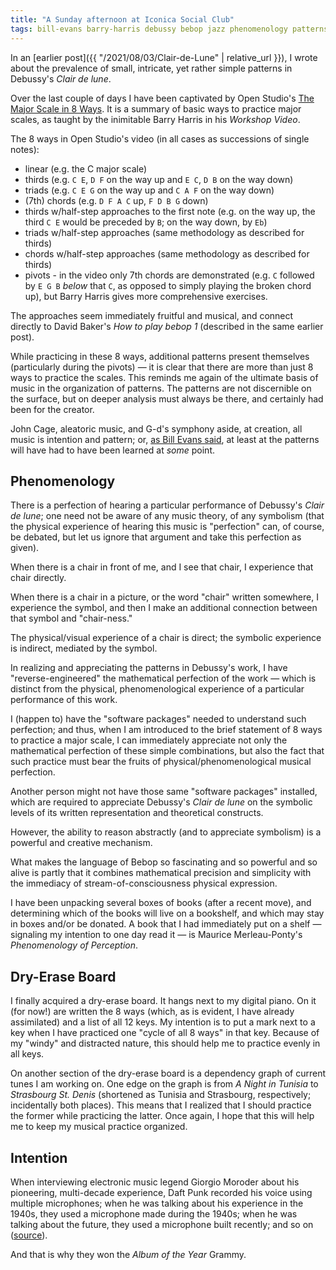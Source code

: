 ```yaml
---
title: "A Sunday afternoon at Iconica Social Club"
tags: bill-evans barry-harris debussy bebop jazz phenomenology patterns
---
```


In an [earlier post]({{ "/2021/08/03/Clair-de-Lune" | relative_url }}), I wrote about the prevalence of small, intricate, yet rather simple patterns in Debussy's _Clair de lune_.

Over the last couple of days I have been captivated by Open Studio's [The Major Scale in 8 Ways](https://www.youtube.com/watch?v=oSQVZaAhqm4). It is a summary of basic ways to practice major scales, as taught by the inimitable Barry Harris in his _Workshop Video_.

The 8 ways in Open Studio's video (in all cases as successions of single notes):

- linear (e.g. the C major scale)
- thirds (e.g. `C E`, `D F` on the way up and `E C`, `D B` on the way down)
- triads (e.g. `C E G` on the way up and `C A F` on the way down)
- (7th) chords (e.g. `D F A C` up, `F D B G` down)
- thirds w/half-step approaches to the first note (e.g. on the way up, the third `C E` would be preceded by `B`; on the way down, by `Eb`)
- triads w/half-step approaches (same methodology as described for thirds)
- chords w/half-step approaches (same methodology as described for thirds)
- pivots - in the video only 7th chords are demonstrated (e.g. `C` followed by `E G B` _below_ that `C`, as opposed to simply playing the broken chord up), but Barry Harris gives more comprehensive exercises.

The approaches seem immediately fruitful and musical, and connect directly to David Baker's _How to play bebop 1_ (described in the same earlier post).

While practicing in these 8 ways, additional patterns present themselves (particularly during the pivots) — it is clear that there are more than just 8 ways to practice the scales. This reminds me again of the ultimate basis of music in the organization of patterns. The patterns are not discernible on the surface, but on deeper analysis must always be there, and certainly had been for the creator.

John Cage, aleatoric music, and G-d's symphony aside, at creation, all music is intention and pattern; or, [as Bill Evans said](https://youtu.be/QwXAqIaUahI?t=1805), at least at the patterns will have had to have been learned at _some_ point.

## Phenomenology

There is a perfection of hearing a particular performance of Debussy's _Clair de lune_; one need not be aware of any music theory, of any symbolism (that the physical experience of hearing this music is "perfection" can, of course, be debated, but let us ignore that argument and take this perfection as given).

When there is a chair in front of me, and I see that chair, I experience that chair directly.

When there is a chair in a picture, or the word "chair" written somewhere, I experience the symbol, and then I make an additional connection between that symbol and "chair-ness."

The physical/visual experience of a chair is direct; the symbolic experience is indirect, mediated by the symbol.

In realizing and appreciating the patterns in Debussy's work, I have "reverse-engineered" the mathematical perfection of the work — which is distinct from the physical, phenomenological experience of a particular performance of this work.

I (happen to) have the "software packages" needed to understand such perfection; and thus, when I am introduced to the brief statement of 8 ways to practice a major scale, I can immediately appreciate not only the mathematical perfection of these simple combinations, but also the fact that such practice must bear the fruits of physical/phenomenological musical perfection.

Another person might not have those same "software packages" installed, which are required to appreciate Debussy's _Clair de lune_ on the symbolic levels of its written representation and theoretical constructs.

However, the ability to reason abstractly (and to appreciate symbolism) is a powerful and creative mechanism.

What makes the language of Bebop so fascinating and so powerful and so alive is partly that it combines mathematical precision and simplicity with the immediacy of stream-of-consciousness physical expression.

I have been unpacking several boxes of books (after a recent move), and determining which of the books will live on a bookshelf, and which may stay in boxes and/or be donated. A book that I had immediately put on a shelf — signaling my intention to one day read it — is Maurice Merleau-Ponty's _Phenomenology of Perception_.

## Dry-Erase Board

I finally acquired a dry-erase board. It hangs next to my digital piano. On it (for now!) are written the 8 ways (which, as is evident, I have already assimilated) and a list of all 12 keys. My intention is to put a mark next to a key when I have practiced one "cycle of all 8 ways" in that key. Because of my "windy" and distracted nature, this should help me to practice evenly in all keys.

On another section of the dry-erase board is a dependency graph of current tunes I am working on. One edge on the graph is from _A Night in Tunisia_ to _Strasbourg St. Denis_ (shortened as Tunisia and Strasbourg, respectively; incidentally both places). This means that I realized that I should practice the former while practicing the latter. Once again, I hope that this will help me to keep my musical practice organized.

## Intention

When interviewing electronic music legend Giorgio Moroder about his pioneering, multi-decade experience, Daft Punk recorded his voice using multiple microphones; when he was talking about his experience in the 1940s, they used a microphone made during the 1940s; when he was talking about the future, they used a microphone built recently; and so on ([source](https://www.youtube.com/watch?v=7G8xko9OIWc&t=85s)).

And that is why they won the _Album of the Year_ Grammy.
